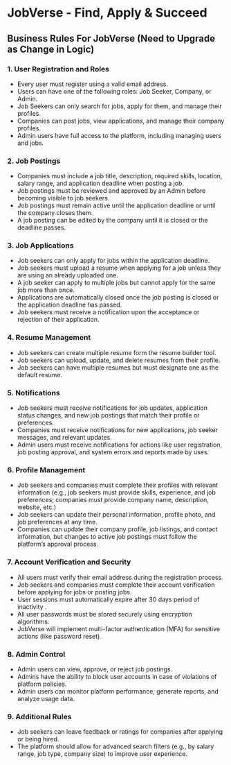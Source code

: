 # JobVerse - Find, Apply & Succeed

## Business Rules For JobVerse (Need to Upgrade as Change in Logic)

### 1. User Registration and Roles

- Every user must register using a valid email address.
- Users can have one of the following roles: Job Seeker, Company, or Admin.
- Job Seekers can only search for jobs, apply for them, and manage their profiles.
- Companies can post jobs, view applications, and manage their company profiles.
- Admin users have full access to the platform, including managing users and jobs.

### 2. Job Postings

- Companies must include a job title, description, required skills, location, salary range, and application deadline when posting a job.
- Job postings must be reviewed and approved by an Admin before becoming visible to job seekers.
- Job postings must remain active until the application deadline or until the company closes them.
- A job posting can be edited by the company until it is closed or the deadline passes.

### 3. Job Applications

- Job seekers can only apply for jobs within the application deadline.
- Job seekers must upload a resume when applying for a job unless they are using an already uploaded one.
- A job seeker can apply to multiple jobs but cannot apply for the same job more than once.
- Applications are automatically closed once the job posting is closed or the application deadline has passed.
- Job seekers must receive a notification upon the acceptance or rejection of their application.

### 4. Resume Management

- Job seekers can create multiple resume form the resume builder tool.
- Job seekers can upload, update, and delete resumes from their profile.
- Job seekers can have multiple resumes but must designate one as the default resume.

### 5. Notifications

- Job seekers must receive notifications for job updates, application status changes, and new job postings that match their profile or preferences.
- Companies must receive notifications for new applications, job seeker messages, and relevant updates.
- Admin users must receive notifications for actions like user registration, job posting approval, and system errors and reports made by uses.
  
### 6. Profile Management

- Job seekers and companies must complete their profiles with relevant information (e.g., job seekers must provide skills, experience, and job preferences; companies must provide company name, description, website, etc.)
- Job seekers can update their personal information, profile photo, and job preferences at any time.
- Companies can update their company profile, job listings, and contact information, but changes to active job postings must follow the platform’s approval process.

### 7. Account Verification and Security

- All users must verify their email address during the registration process.
- Job seekers and companies must complete their account verification before applying for jobs or posting jobs.
- User sessions must automatically expire after 30 days period of inactivity .
- All user passwords must be stored securely using encryption algorithms.
- JobVerse will implement multi-factor authentication (MFA) for sensitive actions (like password reset).

### 8. Admin Control

- Admin users can view, approve, or reject job postings.
- Admins have the ability to block user accounts in case of violations of platform policies.
- Admin users can monitor platform performance, generate reports, and analyze usage data.

### 9. Additional Rules

- Job seekers can leave feedback or ratings for companies after applying or being hired.
- The platform should allow for advanced search filters (e.g., by salary range, job type, company size) to improve user experience.
